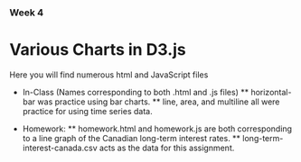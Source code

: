 ### Week 4

# Various Charts in D3.js
Here you will find numerous html and JavaScript files

* In-Class (Names corresponding to both .html and .js files)
** horizontal-bar was practice using bar charts.
** line, area, and multiline all were practice for using time series data.


* Homework:
** homework.html and homework.js are both corresponding to a line graph of the Canadian long-term interest rates. 
** long-term-interest-canada.csv acts as the data for this assignment.